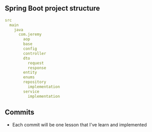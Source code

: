 ## Spring Boot project structure
```yaml
src
  main
    java
      com.jeremy
        aop
        base
        config
        controller
        dto
          request
          response
        entity
        enums
        repository
          implementation
        service
          implementation
```

## Commits
- Each commit will be one lesson that I've learn and implemented
